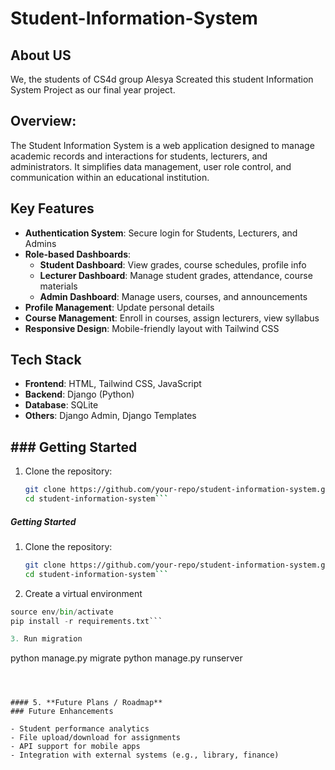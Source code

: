 # Student-Information-System

## About US
We, the students of CS4d group Alesya Screated this student Information System Project as our final year project.
## **Overview:**  
The Student Information System is a web application designed to manage academic records and interactions for students, lecturers, and administrators. It simplifies data management, user role control, and communication within an educational institution.

##  Key Features
- **Authentication System**: Secure login for Students, Lecturers, and Admins
- **Role-based Dashboards**:
  - **Student Dashboard**: View grades, course schedules, profile info
  - **Lecturer Dashboard**: Manage student grades, attendance, course materials
  - **Admin Dashboard**: Manage users, courses, and announcements
- **Profile Management**: Update personal details
- **Course Management**: Enroll in courses, assign lecturers, view syllabus
- **Responsive Design**: Mobile-friendly layout with Tailwind CSS


## Tech Stack
- **Frontend**: HTML, Tailwind CSS, JavaScript
- **Backend**: Django (Python)
- **Database**: SQLite
- **Others**: Django Admin, Django Templates


## ### Getting Started
1. Clone the repository:
   ```bash
   git clone https://github.com/your-repo/student-information-system.git
   cd student-information-system```

##### Getting Started
1. Clone the repository:
   ```bash
   git clone https://github.com/your-repo/student-information-system.git
   cd student-information-system```

2. Create a virtual environment
```python -m venv env
source env/bin/activate
pip install -r requirements.txt```

3. Run migration
```
python manage.py migrate
python manage.py runserver
```



#### 5. **Future Plans / Roadmap**
### Future Enhancements

- Student performance analytics
- File upload/download for assignments
- API support for mobile apps
- Integration with external systems (e.g., library, finance)
